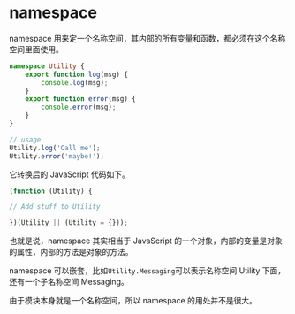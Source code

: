 # namespace

namespace 用来定一个名称空间，其内部的所有变量和函数，都必须在这个名称空间里面使用。

```typescript
namespace Utility {
    export function log(msg) {
        console.log(msg);
    }
    export function error(msg) {
        console.error(msg);
    }
}

// usage
Utility.log('Call me');
Utility.error('maybe!');
```

它转换后的 JavaScript 代码如下。

```typescript
(function (Utility) {

// Add stuff to Utility

})(Utility || (Utility = {}));
```

也就是说，namespace 其实相当于 JavaScript 的一个对象，内部的变量是对象的属性，内部的方法是对象的方法。

namespace 可以嵌套，比如`Utility.Messaging`可以表示名称空间 Utility 下面，还有一个子名称空间 Messaging。

由于模块本身就是一个名称空间，所以 namespace 的用处并不是很大。
